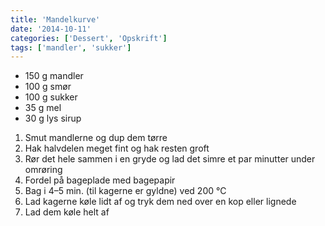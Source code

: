 ```yaml
---
title: 'Mandelkurve'
date: '2014-10-11'
categories: ['Dessert', 'Opskrift']
tags: ['mandler', 'sukker']
---
```


* 150 g mandler
* 100 g smør
* 100 g sukker
* 35 g mel
* 30 g lys sirup

1. Smut mandlerne og dup dem tørre
2. Hak halvdelen meget fint og hak resten groft
3. Rør det hele sammen i en gryde og lad det simre et par minutter under omrøring
4. Fordel på bageplade med bagepapir
5. Bag i 4–5 min. (til kagerne er gyldne) ved 200 °C
6. Lad kagerne køle lidt af og tryk dem ned over en kop eller lignede
7. Lad dem køle helt af
